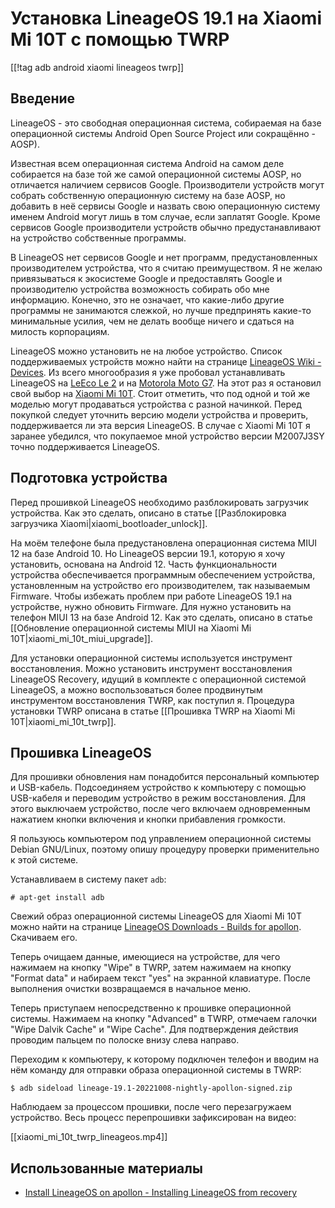 Установка LineageOS 19.1 на Xiaomi Mi 10T с помощью TWRP
========================================================

[[!tag adb android xiaomi lineageos twrp]]

Введение
--------

LineageOS - это свободная операционная система, собираемая на базе операционной системы Android Open Source Project или сокращённо - AOSP).

Известная всем операционная система Android на самом деле собирается на базе той же самой операционной системы AOSP, но отличается наличием сервисов Google. Производители устройств могут собрать собственную операционную систему на базе AOSP, но добавить в неё сервисы Google и назвать свою операционную систему именем Android могут лишь в том случае, если заплатят Google. Кроме сервисов Google производители устройств обычно предустанавливают на устройство собственные программы.

В LineageOS нет сервисов Google и нет программ, предустановленных производителем устройства, что я считаю преимуществом. Я не желаю привязываться к экосистеме Google и предоставлять Google и производителю устройства возможность собирать обо мне информацию. Конечно, это не означает, что какие-либо другие программы не занимаются слежкой, но лучше предпринять какие-то минимальные усилия, чем не делать вообще ничего и сдаться на милость корпорациям.

LineageOS можно установить не на любое устройство. Список поддерживаемых устройств можно найти на странице [LineageOS Wiki - Devices](https://wiki.lineageos.org/devices/). Из всего многообразия я уже пробовал устанавливать LineageOS на [LeEco Le 2](https://wiki.lineageos.org/devices/s2/) и на [Motorola Moto G7](https://wiki.lineageos.org/devices/river/). На этот раз я остановил свой выбор на [Xiaomi Mi 10T](https://wiki.lineageos.org/devices/apollon/). Стоит отметить, что под одной и той же моделью могут продаваться устройства с разной начинкой. Перед покупкой следует уточнить версию модели устройства и проверить, поддерживается ли эта версия LineageOS. В случае с Xiaomi Mi 10T я заранее убедился, что покупаемое мной устройство версии M2007J3SY точно поддерживается LineageOS.

Подготовка устройства
---------------------

Перед прошивкой LineageOS необходимо разблокировать загрузчик устройства. Как это сделать, описано в статье [[Разблокировка загрузчика Xiaomi|xiaomi_bootloader_unlock]].

На моём телефоне была предустановлена операционная система MIUI 12 на базе Android 10. Но LineageOS версии 19.1, которую я хочу установить, основана на Android 12. Часть функциональности устройства обеспечивается программным обеспечением устройства, установленным на устройство его производителем, так называемым Firmware. Чтобы избежать проблем при работе LineageOS 19.1 на устройстве, нужно обновить Firmware. Для нужно установить на телефон MIUI 13 на базе Android 12. Как это сделать, описано в статье [[Обновление операционной системы MIUI на Xiaomi Mi 10T|xiaomi_mi_10t_miui_upgrade]].

Для установки операционной системы используется инструмент восстановления. Можно установить инструмент восстановления LineageOS Recovery, идущий в комплекте с операционной системой LineageOS, а можно воспользоваться более продвинутым инструментом восстановления TWRP, как поступил я. Процедура установки TWRP описана в статье [[Прошивка TWRP на Xiaomi Mi 10T|xiaomi_mi_10t_twrp]].

Прошивка LineageOS
------------------

Для прошивки обновления нам понадобится персональный компьютер и USB-кабель. Подсоединяем устройство к компьютеру с помощью USB-кабеля и переводим устройство в режим восстановления. Для этого выключаем устройство, после чего включаем одновременным нажатием кнопки включения и кнопки прибавления громкости.

Я пользуюсь компьютером под управлением операционной системы Debian GNU/Linux, поэтому опишу процедуру проверки применительно к этой системе.

Устанавливаем в систему пакет `adb`:

    # apt-get install adb

Свежий образ операционной системы LineageOS для Xiaomi Mi 10T можно найти на странице [LineageOS Downloads - Builds for apollon](https://download.lineageos.org/apollon). Скачиваем его.

Теперь очищаем данные, имеющиеся на устройстве, для чего нажимаем на кнопку "Wipe" в TWRP, затем нажимаем на кнопку "Format data" и набираем текст "yes" на экранной клавиатуре. После выполнения очистки возвращаемся в начальное меню.

Теперь приступаем непосредственно к прошивке операционной системы. Нажимаем на кнопку "Advanced" в TWRP, отмечаем галочки "Wipe Dalvik Cache" и "Wipe Cache". Для подтверждения действия проводим пальцем по полоске внизу слева направо.

Переходим к компьютеру, к которому подключен телефон и вводим на нём команду для отправки образа операционной системы в TWRP:

    $ adb sideload lineage-19.1-20221008-nightly-apollon-signed.zip

Наблюдаем за процессом прошивки, после чего перезагружаем устройство. Весь процесс перепрошивки зафиксирован на видео:

[[xiaomi_mi_10t_twrp_lineageos.mp4]]

Использованные материалы
------------------------

* [Install LineageOS on apollon - Installing LineageOS from recovery](https://wiki.lineageos.org/devices/apollon/install#installing-lineageos-from-recovery)
